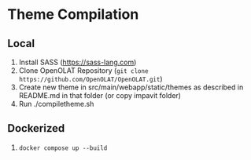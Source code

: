 # Theme Compilation

## Local
1. Install SASS (https://sass-lang.com)
2. Clone OpenOLAT Repository (`git clone https://github.com/OpenOLAT/OpenOLAT.git`)
3. Create new theme in src/main/webapp/static/themes as described in README.md in that folder (or copy impavit folder)
4. Run ./compiletheme.sh <foldername>

## Dockerized
1. `docker compose up --build`